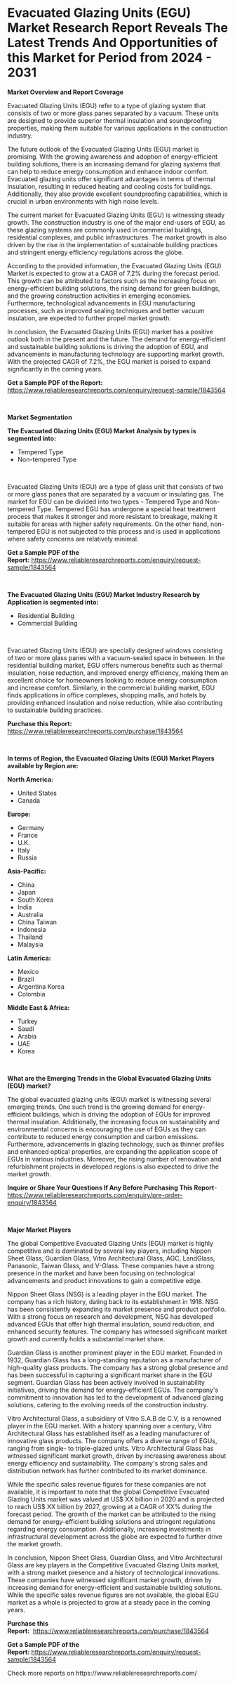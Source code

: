 <p><h1>Evacuated Glazing Units (EGU) Market Research Report Reveals The Latest Trends And Opportunities of this Market for Period from 2024 - 2031</h1></p><p><strong>Market Overview and Report Coverage</strong></p>
<p><p>Evacuated Glazing Units (EGU) refer to a type of glazing system that consists of two or more glass panes separated by a vacuum. These units are designed to provide superior thermal insulation and soundproofing properties, making them suitable for various applications in the construction industry.</p><p>The future outlook of the Evacuated Glazing Units (EGU) market is promising. With the growing awareness and adoption of energy-efficient building solutions, there is an increasing demand for glazing systems that can help to reduce energy consumption and enhance indoor comfort. Evacuated glazing units offer significant advantages in terms of thermal insulation, resulting in reduced heating and cooling costs for buildings. Additionally, they also provide excellent soundproofing capabilities, which is crucial in urban environments with high noise levels.</p><p>The current market for Evacuated Glazing Units (EGU) is witnessing steady growth. The construction industry is one of the major end-users of EGU, as these glazing systems are commonly used in commercial buildings, residential complexes, and public infrastructures. The market growth is also driven by the rise in the implementation of sustainable building practices and stringent energy efficiency regulations across the globe.</p><p>According to the provided information, the Evacuated Glazing Units (EGU) Market is expected to grow at a CAGR of 7.2% during the forecast period. This growth can be attributed to factors such as the increasing focus on energy-efficient building solutions, the rising demand for green buildings, and the growing construction activities in emerging economies. Furthermore, technological advancements in EGU manufacturing processes, such as improved sealing techniques and better vacuum insulation, are expected to further propel market growth.</p><p>In conclusion, the Evacuated Glazing Units (EGU) market has a positive outlook both in the present and the future. The demand for energy-efficient and sustainable building solutions is driving the adoption of EGU, and advancements in manufacturing technology are supporting market growth. With the projected CAGR of 7.2%, the EGU market is poised to expand significantly in the coming years.</p></p>
<p><strong>Get a Sample PDF of the Report:</strong> <a href="https://www.reliableresearchreports.com/enquiry/request-sample/1843564">https://www.reliableresearchreports.com/enquiry/request-sample/1843564</a></p>
<p>&nbsp;</p>
<p><strong>Market Segmentation</strong></p>
<p><strong>The Evacuated Glazing Units (EGU) Market Analysis by types is segmented into:</strong></p>
<p><ul><li>Tempered Type</li><li>Non-tempered Type</li></ul></p>
<p>&nbsp;</p>
<p><p>Evacuated Glazing Units (EGU) are a type of glass unit that consists of two or more glass panes that are separated by a vacuum or insulating gas. The market for EGU can be divided into two types - Tempered Type and Non-tempered Type. Tempered EGU has undergone a special heat treatment process that makes it stronger and more resistant to breakage, making it suitable for areas with higher safety requirements. On the other hand, non-tempered EGU is not subjected to this process and is used in applications where safety concerns are relatively minimal.</p></p>
<p><strong>Get a Sample PDF of the Report:</strong>&nbsp;<a href="https://www.reliableresearchreports.com/enquiry/request-sample/1843564">https://www.reliableresearchreports.com/enquiry/request-sample/1843564</a></p>
<p>&nbsp;</p>
<p><strong>The Evacuated Glazing Units (EGU) Market Industry Research by Application is segmented into:</strong></p>
<p><ul><li>Residential Building</li><li>Commercial Building</li></ul></p>
<p>&nbsp;</p>
<p><p>Evacuated Glazing Units (EGU) are specially designed windows consisting of two or more glass panes with a vacuum-sealed space in between. In the residential building market, EGU offers numerous benefits such as thermal insulation, noise reduction, and improved energy efficiency, making them an excellent choice for homeowners looking to reduce energy consumption and increase comfort. Similarly, in the commercial building market, EGU finds applications in office complexes, shopping malls, and hotels by providing enhanced insulation and noise reduction, while also contributing to sustainable building practices.</p></p>
<p><strong>Purchase this Report:</strong>&nbsp; <a href="https://www.reliableresearchreports.com/purchase/1843564">https://www.reliableresearchreports.com/purchase/1843564</a></p>
<p>&nbsp;</p>
<p><strong>In terms of Region, the Evacuated Glazing Units (EGU) Market Players available by Region are:</strong></p>
<p>
    <p> <strong> North America: </strong>
        <ul>
            <li>United States</li>
            <li>Canada</li>
        </ul>
        </p> 
    <p> <strong> Europe: </strong>
        <ul>
            <li>Germany</li>
            <li>France</li>
            <li>U.K.</li>
            <li>Italy</li>
            <li>Russia</li>
        </ul>
        </p> 
    <p> <strong> Asia-Pacific: </strong>
        <ul>
            <li>China</li>
            <li>Japan</li>
            <li>South Korea</li>
            <li>India</li>
            <li>Australia</li>
            <li>China Taiwan</li>
            <li>Indonesia</li>
            <li>Thailand</li>
            <li>Malaysia</li>
        </ul>
        </p> 
    <p> <strong> Latin America: </strong>
        <ul>
            <li>Mexico</li>
            <li>Brazil</li>
            <li>Argentina Korea</li>
            <li>Colombia</li>
        </ul>
        </p> 
    <p> <strong> Middle East & Africa: </strong>
        <ul>
            <li>Turkey</li>
            <li>Saudi</li>
            <li>Arabia</li>
            <li>UAE</li>
            <li>Korea</li>
        </ul>
    </p>
    </p>
<p>&nbsp;</p>
<p><strong>What are the Emerging Trends in the Global Evacuated Glazing Units (EGU) market?</strong></p>
<p><p>The global evacuated glazing units (EGU) market is witnessing several emerging trends. One such trend is the growing demand for energy-efficient buildings, which is driving the adoption of EGUs for improved thermal insulation. Additionally, the increasing focus on sustainability and environmental concerns is encouraging the use of EGUs as they can contribute to reduced energy consumption and carbon emissions. Furthermore, advancements in glazing technology, such as thinner profiles and enhanced optical properties, are expanding the application scope of EGUs in various industries. Moreover, the rising number of renovation and refurbishment projects in developed regions is also expected to drive the market growth.</p></p>
<p><strong>Inquire or Share Your Questions If Any Before Purchasing This Report</strong>- <a href="https://www.reliableresearchreports.com/enquiry/pre-order-enquiry/1843564">https://www.reliableresearchreports.com/enquiry/pre-order-enquiry/1843564</a></p>
<p>&nbsp;</p>
<p><strong>Major Market Players</strong></p>
<p><p>The global Competitive Evacuated Glazing Units (EGU) market is highly competitive and is dominated by several key players, including Nippon Sheet Glass, Guardian Glass, Vitro Architectural Glass, AGC, LandGlass, Panasonic, Taiwan Glass, and V-Glass. These companies have a strong presence in the market and have been focusing on technological advancements and product innovations to gain a competitive edge.</p><p>Nippon Sheet Glass (NSG) is a leading player in the EGU market. The company has a rich history, dating back to its establishment in 1918. NSG has been consistently expanding its market presence and product portfolio. With a strong focus on research and development, NSG has developed advanced EGUs that offer high thermal insulation, sound reduction, and enhanced security features. The company has witnessed significant market growth and currently holds a substantial market share.</p><p>Guardian Glass is another prominent player in the EGU market. Founded in 1932, Guardian Glass has a long-standing reputation as a manufacturer of high-quality glass products. The company has a strong global presence and has been successful in capturing a significant market share in the EGU segment. Guardian Glass has been actively involved in sustainability initiatives, driving the demand for energy-efficient EGUs. The company's commitment to innovation has led to the development of advanced glazing solutions, catering to the evolving needs of the construction industry.</p><p>Vitro Architectural Glass, a subsidiary of Vitro S.A.B de C.V, is a renowned player in the EGU market. With a history spanning over a century, Vitro Architectural Glass has established itself as a leading manufacturer of innovative glass products. The company offers a diverse range of EGUs, ranging from single- to triple-glazed units. Vitro Architectural Glass has witnessed significant market growth, driven by increasing awareness about energy efficiency and sustainability. The company's strong sales and distribution network has further contributed to its market dominance.</p><p>While the specific sales revenue figures for these companies are not available, it is important to note that the global Competitive Evacuated Glazing Units market was valued at US$ XX billion in 2020 and is projected to reach US$ XX billion by 2027, growing at a CAGR of XX% during the forecast period. The growth of the market can be attributed to the rising demand for energy-efficient building solutions and stringent regulations regarding energy consumption. Additionally, increasing investments in infrastructural development across the globe are expected to further drive the market growth.</p><p>In conclusion, Nippon Sheet Glass, Guardian Glass, and Vitro Architectural Glass are key players in the Competitive Evacuated Glazing Units market, with a strong market presence and a history of technological innovations. These companies have witnessed significant market growth, driven by increasing demand for energy-efficient and sustainable building solutions. While the specific sales revenue figures are not available, the global EGU market as a whole is projected to grow at a steady pace in the coming years.</p></p>
<p><strong>Purchase this Report:</strong>&nbsp;&nbsp;<a href="https://www.reliableresearchreports.com/purchase/1843564">https://www.reliableresearchreports.com/purchase/1843564</a></p>
<p></p>
<p><strong>Get a Sample PDF of the Report:</strong>&nbsp;<a href="https://www.reliableresearchreports.com/enquiry/request-sample/1843564">https://www.reliableresearchreports.com/enquiry/request-sample/1843564</a></p>
<p>Check more reports on https://www.reliableresearchreports.com/</p>
